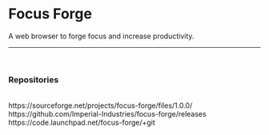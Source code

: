 # Focus Forge
A web browser to forge focus and increase productivity.
<br>
<hr>
<br>
<h3> Repositories</h3><br>
https://sourceforge.net/projects/focus-forge/files/1.0.0/<br>
https://github.com/Imperial-Industries/focus-forge/releases <br>
https://code.launchpad.net/focus-forge/+git
<br>
